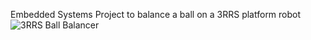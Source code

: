 Embedded Systems Project to balance a ball on a 3RRS platform robot
![3RRS Ball Balancer ](https://github.com/MoeRahman/ball-balancing-table/tree/main/images/render2.png)
